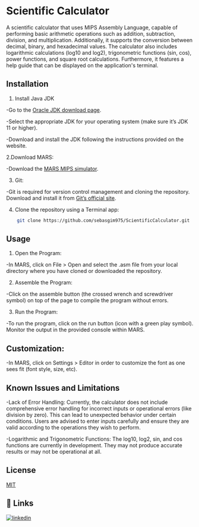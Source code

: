 
# Scientific Calculator

A scientific calculator that uses MIPS Assembly Language, capable of performing basic arithmetic operations such as addition, subtraction, division, and multiplication. Additionally, it supports the conversion between decimal, binary, and hexadecimal values. The calculator also includes logarithmic calculations (log10 and log2), trigonometric functions (sin, cos), power functions, and square root calculations. Furthermore, it features a help guide that can be displayed on the application's terminal.


## Installation

1. Install Java JDK

-Go to the [Oracle JDK download page](https://www.oracle.com/java/technologies/downloads/#jdk22-linux).

-Select the appropriate JDK for your operating system (make sure it’s JDK 11 or higher).

-Download and install the JDK following the instructions provided on the website.

2.Download MARS:

-Download the [MARS MIPS simulator](https://courses.missouristate.edu/KenVollmar/MARS/download.htm).

3. Git:
   
-Git is required for version control management and cloning the repository. Download and install it from [Git’s official site](https://git-scm.com/downloads).

4. Clone the repository using a Terminal app:

```bash
    git clone https://github.com/sebasgim975/ScientificCalculator.git
```

## Usage

1. Open the Program:

-In MARS, click on File > Open and select the .asm file from your local directory where you have cloned or downloaded the repository.

2. Assemble the Program:

-Click on the assemble button (the crossed wrench and screwdriver symbol) on top of the page to compile the program without errors.

3. Run the Program:

-To run the program, click on the run button (icon with a green play symbol). Monitor the output in the provided console within MARS.

## Customization:

-In MARS, click on Settings > Editor in order to customize the font as one sees fit (font style, size, etc).

## Known Issues and Limitations

-Lack of Error Handling:
Currently, the calculator does not include comprehensive error handling for incorrect inputs or operational errors (like division by zero). This can lead to unexpected behavior under certain conditions. Users are advised to enter inputs carefully and ensure they are valid according to the operations they wish to perform.

-Logarithmic and Trigonometric Functions: The log10, log2, sin, and cos functions are currently in development. They may not produce accurate results or may not be operational at all. 
## License

[MIT](https://choosealicense.com/licenses/mit/)


## 🔗 Links
[![linkedin](https://img.shields.io/badge/linkedin-0A66C2?style=for-the-badge&logo=linkedin&logoColor=white)](https://www.linkedin.com/in/sebas-gim/)
